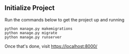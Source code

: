 ## Initialize Project

Run the commands below to get the project up and running

```shell
python manage.py makemigrations
python manage.py migrate
python manage.py runserver
```

Once that's done, visit [https://localhost:8000/](localhost)


